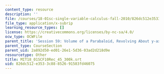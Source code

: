```yaml
---
content_type: resource
description: ''
file: /courses/18-01sc-single-variable-calculus-fall-2010/826dc512e3533c88852691583fd46075_MIT18_01SCF10Rec_45_300k.srt
file_type: application/x-subrip
learning_resource_types: []
license: https://creativecommons.org/licenses/by-nc-sa/4.0/
ocw_type: OCWFile
parent_title: 'Session 59: Volume of a Parabaloid, Revolving About y-axis'
parent_type: CourseSection
parent_uid: 2a892d50-ed01-26e1-5d36-03ad2d218d9e
resourcetype: Other
title: MIT18_01SCF10Rec_45_300k.srt
uid: 826dc512-e353-3c88-8526-91583fd46075
---
```

